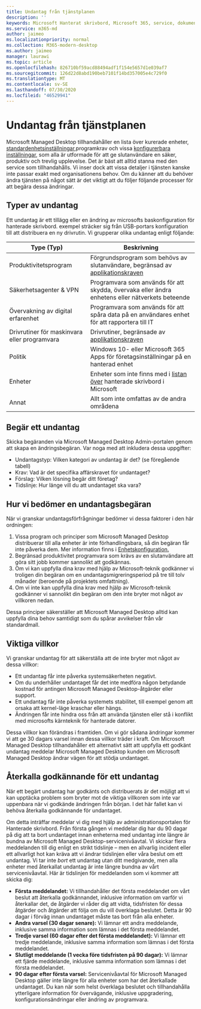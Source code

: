 ```yaml
---
title: Undantag från tjänstplanen
description: ''
keywords: Microsoft Hanterat skrivbord, Microsoft 365, service, dokumentation
ms.service: m365-md
author: jaimeo
ms.localizationpriority: normal
ms.collection: M365-modern-desktop
ms.author: jaimeo
manager: laurawi
ms.topic: article
ms.openlocfilehash: 826710bf59acd88494adf1f154e5657d1e039af7
ms.sourcegitcommit: 126d22d8abd190beb7101f14bd357005e4c729f0
ms.translationtype: MT
ms.contentlocale: sv-SE
ms.lasthandoff: 07/30/2020
ms.locfileid: "46529941"
---
```

# <a name="exceptions-to-the-service-plan"></a>Undantag från tjänstplanen

Microsoft Managed Desktop tillhandahåller en lista över kurerade enheter, [standardenhetsinställningar,](device-policies.md)programkrav och vissa [konfigurerbara inställningar](../working-with-managed-desktop/config-setting-overview.md), som alla är utformade för att ge slutanvändare en säker, produktiv och trevlig upplevelse. Det är bäst att alltid stanna med den service som tillhandahålls. Vi inser dock att vissa detaljer i tjänsten kanske inte passar exakt med organisationens behov. Om du känner att du behöver ändra tjänsten på något sätt är det viktigt att du följer följande processer för att begära dessa ändringar.
 
## <a name="types-of-exceptions"></a>Typer av undantag

Ett undantag är ett tillägg eller en ändring av microsofts baskonfiguration för hanterade skrivbord. exempel sträcker sig från USB-portars konfiguration till att distribuera en ny drivrutin. Vi grupperar olika undantag enligt följande:

|Type (Typ)  |Beskrivning  |
|---------|---------|
|Produktivitetsprogram     |  Förgrundsprogram som behövs av slutanvändare, begränsad av [applikationskraven](mmd-app-requirements.md)       |
|Säkerhetsagenter & VPN     |  Programvara som används för att skydda, övervaka eller ändra enhetens eller nätverkets beteende       |
|Övervakning av digital erfarenhet     |  Programvara som används för att spåra data på en användares enhet för att rapportera till IT       |
|Drivrutiner för maskinvara eller programvara     |   Drivrutiner, begränsade av [applikationskraven](mmd-app-requirements.md)      |
|Politik     | Windows 10- eller Microsoft 365 Apps för företagsinställningar på en hanterad enhet        |
|Enheter     | Enheter som inte finns med i [listan över](device-list.md) hanterade skrivbord i Microsoft        |
|Annat     |  Allt som inte omfattas av de andra områdena       |
 
## <a name="request-an-exception"></a>Begär ett undantag

Skicka begäranden via Microsoft Managed Desktop Admin-portalen genom att skapa en ändringsbegäran. Var noga med att inkludera dessa uppgifter:

-   Undantagstyp: Vilken kategori av undantag är det? (se föregående tabell)
-   Krav: Vad är det specifika affärskravet för undantaget?
-   Förslag: Vilken lösning begär ditt företag?
-   Tidslinje: Hur länge vill du att undantaget ska vara? 

## <a name="how-we-assess-an-exception-request"></a>Hur vi bedömer en undantagsbegäran

När vi granskar undantagsförfrågningar bedömer vi dessa faktorer i den här ordningen:
 
1.  Vissa program och principer som Microsoft Managed Desktop distribuerar till alla enheter är inte förhandlingsbara, så din begäran får inte påverka dem. Mer information finns i [Enhetskonfiguration.](device-policies.md)
2.  Begränsad produktivitet programvara som krävs av en slutanvändare att göra sitt jobb kommer sannolikt att godkännas. 
3.  Om vi kan uppfylla dina krav med hjälp av Microsoft-teknik godkänner vi troligen din begäran om en undantagsmigreringsperiod på tre till tolv månader (beroende på projektets omfattning).
4.  Om vi inte kan uppfylla dina krav med hjälp av Microsoft-teknik godkänner vi sannolikt din begäran om den inte bryter mot något av villkoren nedan.  

Dessa principer säkerställer att Microsoft Managed Desktop alltid kan uppfylla dina behov samtidigt som du spårar avvikelser från vår standardmall. 

## <a name="key-conditions"></a>Viktiga villkor

Vi granskar undantag för att säkerställa att de inte bryter mot något av dessa villkor:

-   Ett undantag får inte påverka systemsäkerheten negativt. 
-   Om du underhåller undantaget får det inte medföra någon betydande kostnad för antingen Microsoft Managed Desktop-åtgärder eller support.
-   Ett undantag får inte påverka systemets stabilitet, till exempel genom att orsaka att kernel-läge kraschar eller hängs.
-   Ändringen får inte hindra oss från att använda tjänsten eller stå i konflikt med microsofts kärnteknik för hanterade datorer.

Dessa villkor kan förändras i framtiden. Om vi gör sådana ändringar kommer vi att ge 30 dagars varsel innan dessa villkor träder i kraft.  Om Microsoft Managed Desktop tillhandahåller ett alternativt sätt att uppfylla ett godkänt undantag meddelar Microsoft Managed Desktop kunden om Microsoft Managed Desktop ändrar vägen för att stödja undantaget. 

## <a name="revoking-approval-for-an-exception"></a>Återkalla godkännande för ett undantag

När ett begärt undantag har godkänts och distribuerats är det möjligt att vi kan upptäcka problem som bryter mot de viktiga villkoren som inte var uppenbara när vi godkände ändringen från början. I det här fallet kan vi behöva återkalla godkännande för undantaget.
 
Om detta inträffar meddelar vi dig med hjälp av administrationsportalen för Hanterade skrivbord. Från första gången vi meddelar dig har du 90 dagar på dig att ta bort undantaget innan enheterna med undantag inte längre är bundna av Microsoft Managed Desktop-servicenivåavtal. Vi skickar flera meddelanden till dig enligt en strikt tidslinje – men en allvarlig incident eller ett allvarligt hot kan kräva att vi ändrar tidslinjen eller våra beslut om ett undantag. Vi tar inte *bort* ett undantag utan ditt medgivande, men alla enheter med återkallat undantag är inte längre bundna av vårt servicenivåavtal. Här är tidslinjen för meddelanden som vi kommer att skicka dig:

- **Första meddelandet:** Vi tillhandahåller det första meddelandet om vårt beslut att återkalla godkännandet, inklusive information om varför vi återkallar det, de åtgärder vi råder dig att vidta, tidsfristen för dessa åtgärder och åtgärder att följa om du vill överklaga beslutet. Detta är 90 dagar i förväg innan undantaget måste tas bort från alla enheter. 
- **Andra varsel (30 dagar senare):** Vi lämnar ett andra meddelande, inklusive samma information som lämnas i det första meddelandet. 
- **Tredje varsel (60 dagar efter det första meddelandet):** Vi lämnar ett tredje meddelande, inklusive samma information som lämnas i det första meddelandet. 
- **Slutligt meddelande (1 vecka före tidsfristen på 90 dagar):** Vi lämnar ett fjärde meddelande, inklusive samma information som lämnas i det första meddelandet.
- **90 dagar efter första varsel:** Servicenivåavtal för Microsoft Managed Desktop gäller inte längre för alla enheter som har det återkallade undantaget. Du kan när som helst överklaga beslutet och tillhandahålla ytterligare information för övervägande, inklusive uppgradering, konfigurationsändringar eller ändring av programvara. 


